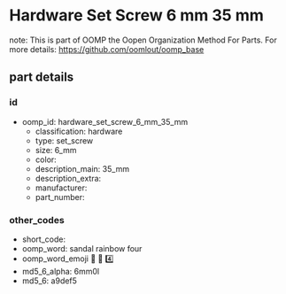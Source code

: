 # Hardware Set Screw 6 mm 35 mm  

note: This is part of OOMP the Oopen Organization Method For Parts. For more details: https://github.com/oomlout/oomp_base

##  part details





### id
* oomp_id: hardware_set_screw_6_mm_35_mm
  * classification: hardware
  * type: set_screw
  * size: 6_mm
  * color: 
  * description_main: 35_mm
  * description_extra: 
  * manufacturer: 
  * part_number: 

### other_codes
* short_code: 
* oomp_word: sandal rainbow four
* oomp_word_emoji :sandal: :rainbow: :four:
* md5_6_alpha: 6mm0l
* md5_6: a9def5